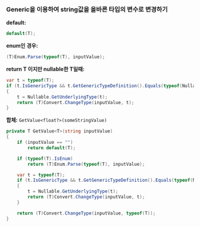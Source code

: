 ### Generic을 이용하여 string값을 올바른 타입의 변수로 변경하기
**default:**
```cs
default(T);
```

**enum인 경우:**
```cs
(T)Enum.Parse(typeof(T), inputValue);
```

**return T 이지만 nullable한 T일때:**
```cs
var t = typeof(T);
if (t.IsGenericType && t.GetGenericTypeDefinition().Equals(typeof(Nullable<>)))
{
    t = Nullable.GetUnderlyingType(t);
    return (T)Convert.ChangeType(inputValue, t);
}
```

**합체:** `GetValue<float?>(someStringValue)`
```cs
private T GetValue<T>(string inputValue)
{
    if (inputValue == "")
        return default(T);

    if (typeof(T).IsEnum)
        return (T)Enum.Parse(typeof(T), inputValue);

    var t = typeof(T);
    if (t.IsGenericType && t.GetGenericTypeDefinition().Equals(typeof(Nullable<>)))
    {
        t = Nullable.GetUnderlyingType(t);
        return (T)Convert.ChangeType(inputValue, t);
    }

    return (T)Convert.ChangeType(inputValue, typeof(T));
}
```
